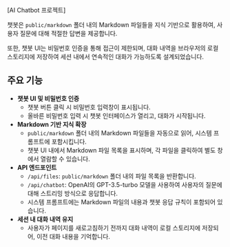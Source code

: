 [AI Chatbot 프로젝트]

챗봇은 `public/markdown` 폴더 내의 Markdown 파일들을 지식 기반으로 활용하여, 사용자 질문에 대해 적절한 답변을 제공합니다.

또한, 챗봇 UI는 비밀번호 인증을 통해 접근이 제한되며, 대화 내역을 브라우저의 로컬 스토리지에 저장하여 세션 내에서 연속적인 대화가 가능하도록 설계되었습니다.

## **주요 기능**

- **챗봇 UI 및 비밀번호 인증**
  - 챗봇 버튼 클릭 시 비밀번호 입력창이 표시됩니다.
  - 올바른 비밀번호 입력 시 챗봇 인터페이스가 열리고, 대화가 시작됩니다.
- **Markdown 기반 지식 확장**
  - `public/markdown` 폴더 내의 Markdown 파일들을 자동으로 읽어, 시스템 프롬프트에 포함시킵니다.
  - 챗봇 UI 내에서 Markdown 파일 목록을 표시하며, 각 파일을 클릭하여 별도 창에서 열람할 수 있습니다.
- **API 엔드포인트**
  - `/api/files`: `public/markdown` 폴더 내의 파일 목록을 반환합니다.
  - `/api/chatbot`: OpenAI의 GPT-3.5-turbo 모델을 사용하여 사용자의 질문에 대해 스트리밍 방식으로 응답합니다.
  - 시스템 프롬프트에는 Markdown 파일의 내용과 챗봇 응답 규칙이 포함되어 있습니다.
- **세션 내 대화 내역 유지**
  - 사용자가 페이지를 새로고침하기 전까지 대화 내역이 로컬 스토리지에 저장되어, 이전 대화 내용을 기억합니다.
